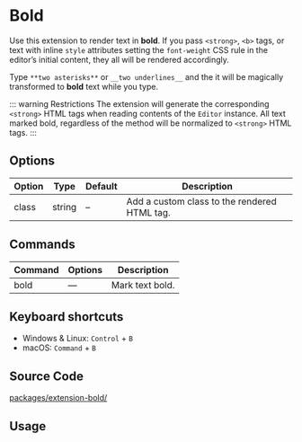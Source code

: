 # Bold
Use this extension to render text in **bold**. If you pass `<strong>`, `<b>` tags, or text with inline `style` attributes setting the `font-weight` CSS rule in the editor’s initial content, they all will be rendered accordingly.

Type `**two asterisks**` or `__two underlines__` and the it will be magically transformed to **bold** text while you type.

::: warning Restrictions
The extension will generate the corresponding `<strong>` HTML tags when reading contents of the `Editor` instance. All text marked bold, regardless of the method will be normalized to `<strong>` HTML tags.
:::

## Options
| Option | Type   | Default | Description                                  |
| ------ | ------ | ------- | -------------------------------------------- |
| class  | string | –       | Add a custom class to the rendered HTML tag. |

## Commands
| Command | Options | Description     |
| ------- | ------- | --------------- |
| bold    | —       | Mark text bold. |

## Keyboard shortcuts
* Windows & Linux: `Control` + `B`
* macOS: `Command` + `B`

## Source Code
[packages/extension-bold/](https://github.com/ueberdosis/tiptap-next/blob/main/packages/extension-bold/)

## Usage
<demo name="Extensions/Bold" highlight="3-5,17,36" />